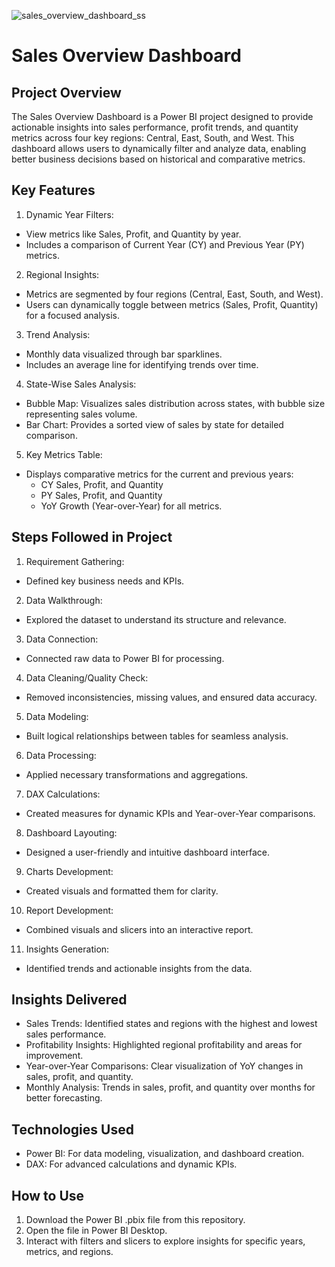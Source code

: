 
![sales_overview_dashboard_ss](https://github.com/user-attachments/assets/f4c62c85-693c-4599-8c0c-df631a46cad7)

# Sales Overview Dashboard

## Project Overview
The Sales Overview Dashboard is a Power BI project designed to provide actionable insights into sales performance, profit trends, and quantity metrics across four key regions: Central, East, South, and West. This dashboard allows users to dynamically filter and analyze data, enabling better business decisions based on historical and comparative metrics.

## Key Features
1. Dynamic Year Filters:

* View metrics like Sales, Profit, and Quantity by year.
* Includes a comparison of Current Year (CY) and Previous Year (PY) metrics.
2. Regional Insights:

* Metrics are segmented by four regions (Central, East, South, and West).
* Users can dynamically toggle between metrics (Sales, Profit, Quantity) for a focused analysis.
3. Trend Analysis:

* Monthly data visualized through bar sparklines.
* Includes an average line for identifying trends over time.

4. State-Wise Sales Analysis:
* Bubble Map: Visualizes sales distribution across states, with bubble size representing sales volume.
* Bar Chart: Provides a sorted view of sales by state for detailed comparison.
5. Key Metrics Table:
* Displays comparative metrics for the current and previous years:
    * CY Sales, Profit, and Quantity
    * PY Sales, Profit, and Quantity
    * YoY Growth (Year-over-Year) for all metrics.

## Steps Followed in Project
1. Requirement Gathering:
* Defined key business needs and KPIs.
2. Data Walkthrough:
* Explored the dataset to understand its structure and relevance.
3. Data Connection:
* Connected raw data to Power BI for processing.
4. Data Cleaning/Quality Check:
* Removed inconsistencies, missing values, and ensured data accuracy.
5. Data Modeling:
* Built logical relationships between tables for seamless analysis.
6. Data Processing:
* Applied necessary transformations and aggregations.
7. DAX Calculations:
* Created measures for dynamic KPIs and Year-over-Year comparisons.
8. Dashboard Layouting:
* Designed a user-friendly and intuitive dashboard interface.
9. Charts Development:
* Created visuals and formatted them for clarity.
10. Report Development:
* Combined visuals and slicers into an interactive report.
11. Insights Generation:
* Identified trends and actionable insights from the data.

## Insights Delivered
* Sales Trends: Identified states and regions with the highest and lowest sales performance.
* Profitability Insights: Highlighted regional profitability and areas for improvement.
* Year-over-Year Comparisons: Clear visualization of YoY changes in sales, profit, and quantity.
* Monthly Analysis: Trends in sales, profit, and quantity over months for better forecasting.

## Technologies Used
* Power BI: For data modeling, visualization, and dashboard creation.
* DAX: For advanced calculations and dynamic KPIs.

## How to Use
1. Download the Power BI .pbix file from this repository.
2. Open the file in Power BI Desktop.
3. Interact with filters and slicers to explore insights for specific years, metrics, and regions.

